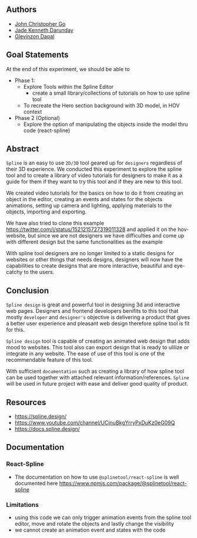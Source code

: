 ## Authors

- [John Christopher Go](https://app.identifi.com/profile/0099af4d3745a8b48852d88b4ab749f3)
- [Jade Kenneth Darunday](https://app.identifi.com/profile/0087dbbc26966e16f25d5505425dad8e)
- [Glevinzon Dapal](https://app.identifi.com/profile/00a0128bdc38887a855480f7c38ffe84)

## Goal Statements

At the end of this experiment, we should be able to
- Phase 1:
  - Explore Tools within the Spline Editor
    - create a small library/collections of tutorials on how to use spline tool
  - To recreate the Hero section background with 3D model, in HOV context 
- Phase 2 (Optional)
  - Explore the option of manipulating the objects inside the model thru code (react-spline)
## Abstract
  `Spline` is an easy to use `2D/3D` tool geared up for `designers` regardless of their 3D experience.
  We conducted this experiment to explore the spline tool and to create a library of video tutorials for 
  designers to make it as a guide for them if they want to try this tool and if they are new to this tool.
  
  We created video tutorials for the basics on how to do it from creating an object in the editor, creating an events and states
  for the objects animations, setting up camera and lighting, applying materials to the objects, importing and exporting.
  
  We have also tried to clone this example https://twitter.com/i/status/1521215727319011328 and applied it on the hov-website, 
  but since we are not designers we have difficulties and come up with different design but the same functionalities as the example
  
  With spline tool designers are no longer limited to a static designs for websites or other things that needs designs, designers will now
  have the capabilities to create designs that are more interactive, beautiful and eye-catchy to the users.
## Conclusion
  `Spline design` is great and powerful tool in designing 3d and interactive web pages. Designers and frontend developers benifits to this tool that mostly
  `developer` and `designer's` objective is delivering a product that gives a better user experience and pleasant web design therefore spline tool is fit for this.
  
  `Spline design` tool is capable of creating an animated web design that adds mood to websites. This tool also can export design that is ready to ulilize
   or integrate in any website. The ease of use of this tool is one of the recommendable feature of this tool. 
  
   With sufficient `documentation` such as creating a library of how spline tool can be used together with attached relevant information/references. `Spline` will      be used in future project with ease and deliver good quality of product. 
## Resources
- https://spline.design/
- https://www.youtube.com/channel/UCjnuBkgYrryPxDuKz0eG09Q
- https://docs.spline.design/

## Documentation
### React-Spline
 - The documentation on how to use `@splinetool/react-spline` is well documented here https://www.npmjs.com/package/@splinetool/react-spline
### Limitations
 - using this code we can only trigger animation events from the spline tool editor, move and rotate the objects and lastly change the visibility
 - we cannot create an animation event and states with the code
